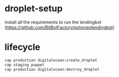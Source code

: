 # droplet-setup
install all the requirements to run the lendingbot (https://github.com/BitBotFactory/poloniexlendingbot)

# lifecycle
```bash
cap production digitalocean:create_droplet
cap staging puppet
cap production digitalocean:destroy_droplet
```
